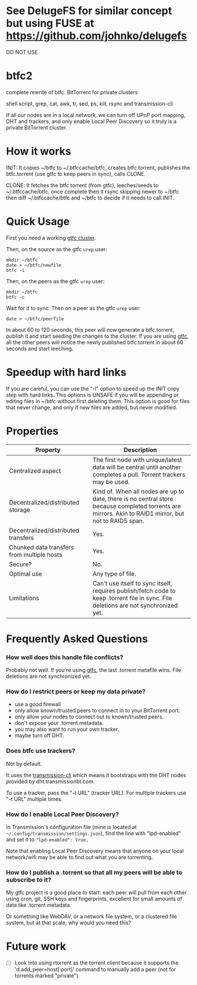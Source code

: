 # See DelugeFS for similar concept but using FUSE at https://github.com/johnko/delugefs

DO NOT USE

# btfc2
complete rewrite of btfc. BitTorrent for private clusters

shell script, grep, cat, awk, tr, sed, ps, kill, rsync and transmission-cli

If all our nodes are in a local network, we can turn off UPnP port mapping, DHT and trackers, and only enable Local Peer Discovery so it truly is a private BitTorrent cluster.

# How it works

INIT: It copies ~/btfc to ~/.btfccache/btfc, creates btfc.torrent, publishes the btfc.torrent (use gtfc to keep peers in sync), calls CLONE.

CLONE: It fetches the btfc.torrent (from gtfc), leeches/seeds to ~/.btfccache/btfc, once complete then it rsync skipping newer to ~/btfc then diff ~/.btfccache/btfc and ~/btfc to decide if it needs to call INIT.

# Quick Usage

First you need a working [gtfc cluster](https://github.com/johnko/gtfc).

Then, on the source as the gtfc `urep` user:

```
mkdir ~/btfc
date > ~/btfc/newfile
btfc -i
```

Then, on the peers as the gtfc `urep` user:

```
mkdir ~/btfc
btfc -c
```

Wait for it to sync. Then on a peer as the gtfc `urep` user:

```
date > ~/btfc/peerfile
```

In about 60 to 120 seconds, this peer will now generate a btfc.torrent, publish it and start seeding the changes to the cluster. If you are using [gtfc](https://github.com/johnko/gtfc), all the other peers will notice the newly published btfc.torrent in about 60 seconds and start leeching.

# Speedup with hard links

If you are careful, you can use the "-l" option to speed up the INIT copy step with hard links. This options is UNSAFE if you will be appending or editing files in ~/btfc without first deleting them. This option is good for files that never change, and only if new files are added, but never modified.

# Properties

Property                                   | Description
-------------------------------------------|------------------
Centralized aspect                         | The first node with unique/latest data will be central until another completes a pull. Torrent trackers may be used.
Decentralized/distributed storage          | Kind of. When all nodes are up to date, there is no central store because completed torrents are mirrors. Akin to RAID1 mirror, but not to RAID5 span.
Decentralized/distributed transfers        | Yes.
Chunked data transfers from multiple hosts | Yes.
Secure?                                    | No.
Optimal use                                | Any type of file.
Limitations                                | Can't use itself to sync itself, requires publish/fetch code to keep .torrent file in sync. File deletions are not synchronized yet.

# Frequently Asked Questions

### How well does this handle file conflicts?

Probably not well. If you're using [gtfc](https://github.com/johnko/gtfc), the last .torrent metafile wins. File deletions are not synchronized yet.

### How do I restrict peers or keep my data private?

- use a good firewall
- only allow known/trusted peers to connect in to your BitTorrent port.
- only allow your nodes to connect out to known/trusted peers.
- don't expose your .torrent metadata.
- you may also want to run your own tracker.
- maybe turn off DHT.

### Does btfc use trackers?

Not by default.

It uses the [transmission-cli](https://www.transmissionbt.com/) which means it bootstraps with the DHT nodes provided by dht.transmissionbt.com.

To use a tracker, pass the "-t URL" (tracker URL). For multiple trackers use "-t URL" multiple times.

### How do I enable Local Peer Discovery?

In Transmission's configuration file (mine is located at `~/.config/transmission/settings.json`), find the line with "lpd-enabled" and set it to `"lpd-enabled": true,`

Note that enabling Local Peer Discovery means that anyone on your local network/wifi may be able to find out what you are torrenting.

### How do I publish a .torrent so that all my peers will be able to subscribe to it?

My gtfc project is a good place to start: each peer will pull from each other using cron, git, SSH keys and fingerprints, excellent for small amounts of data like .torrent metadata.

Or something like WebDAV, or a network file system, or a clustered file system, but at that scale, why would you need this?

# Future work

- [ ] Look into using rtorrent as the torrent client because it supports the 'd.add_peer=host[:port]' command to manually add a peer (not for torrents marked "private")
